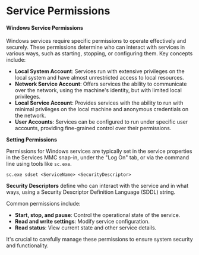 # Service Permissions

#### Windows Service Permissions

Windows services require specific permissions to operate effectively and securely. These permissions determine who can interact with services in various ways, such as starting, stopping, or configuring them. Key concepts include:

* **Local System Account**: Services run with extensive privileges on the local system and have almost unrestricted access to local resources.
* **Network Service Account**: Offers services the ability to communicate over the network, using the machine's identity, but with limited local privileges.
* **Local Service Account**: Provides services with the ability to run with minimal privileges on the local machine and anonymous credentials on the network.
* **User Accounts**: Services can be configured to run under specific user accounts, providing fine-grained control over their permissions.

**Setting Permissions**

Permissions for Windows services are typically set in the service properties in the Services MMC snap-in, under the "Log On" tab, or via the command line using tools like `sc.exe`.

```plaintext
sc.exe sdset <ServiceName> <SecurityDescriptor>
```

**Security Descriptors** define who can interact with the service and in what ways, using a Security Descriptor Definition Language (SDDL) string.

Common permissions include:

* **Start, stop, and pause**: Control the operational state of the service.
* **Read and write settings**: Modify service configuration.
* **Read status**: View current state and other service details.

It's crucial to carefully manage these permissions to ensure system security and functionality.
